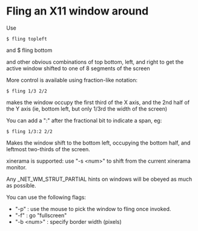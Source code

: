 # Fling an X11 window around

Use

    $ fling topleft

and
    $ fling bottom

and other obvious combinations of top bottom, left, and right to get
the active window shifted to one of 8 segments of the screen

More control is available using fraction-like notation:

    $ fling 1/3 2/2

makes the window occupy the first third of the X axis, and the 2nd half
of the Y axis (ie, bottom left, but only 1/3rd the width of the screen)

You can add a ":" after the fractional bit to indicate a span, eg:

    $ fling 1/3:2 2/2

Makes the window shift to the bottom left, occupying the bottom half,
and leftmost two-thirds of the screen.

xinerama is supported: use "-s \<num\>" to shift from the current xinerama
monitor.

Any \_NET\_WM\_STRUT\_PARTIAL hints on windows will be obeyed as much as
possible.

You can use the following flags:

*   "-p"        : use the mouse to pick the window to fling once invoked.
*   "-f"        : go "fullscreen"
*   "-b \<num\>"  : specify border width (pixels)
